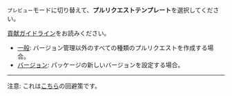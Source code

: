 `プレビュー`モードに切り替えて、**プルリクエストテンプレート**を選択してください。

[貢献ガイドライン](https://github.com/cam-inc/viron-go/blob/main/CONTRIBUTING.md)をお読みください。

- [一般](?expand=1&template=general.md): バージョン管理以外のすべての種類のプルリクエストを作成する場合。
- [バージョン](?expand=1&template=version.md): パッケージの新しいバージョンを設定する場合。

---

注意: これは[こちら](https://github.community/t/is-there-a-pull-request-template-selector-similar-to-issues/171838/8)の回避策です。
